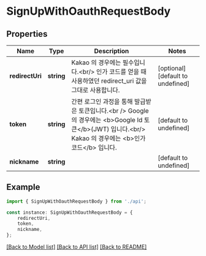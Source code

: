 # SignUpWithOauthRequestBody


## Properties

Name | Type | Description | Notes
------------ | ------------- | ------------- | -------------
**redirectUri** | **string** | Kakao 의 경우에는 필수입니다.&lt;br/&gt; 인가 코드를 얻을 때 사용하였던 redirect_uri 값을 그대로 사용합니다. | [optional] [default to undefined]
**token** | **string** | 간편 로그인 과정을 통해 발급받은 토큰입니다.&lt;br /&gt; Google 의 경우에는 &lt;b&gt;Google Id 토큰&lt;/b&gt;(JWT) 입니다.&lt;br/&gt; Kakao 의 경우에는 &lt;b&gt;인가 코드&lt;/b&gt; 입니다. | [default to undefined]
**nickname** | **string** |  | [default to undefined]

## Example

```typescript
import { SignUpWithOauthRequestBody } from './api';

const instance: SignUpWithOauthRequestBody = {
    redirectUri,
    token,
    nickname,
};
```

[[Back to Model list]](../README.md#documentation-for-models) [[Back to API list]](../README.md#documentation-for-api-endpoints) [[Back to README]](../README.md)
